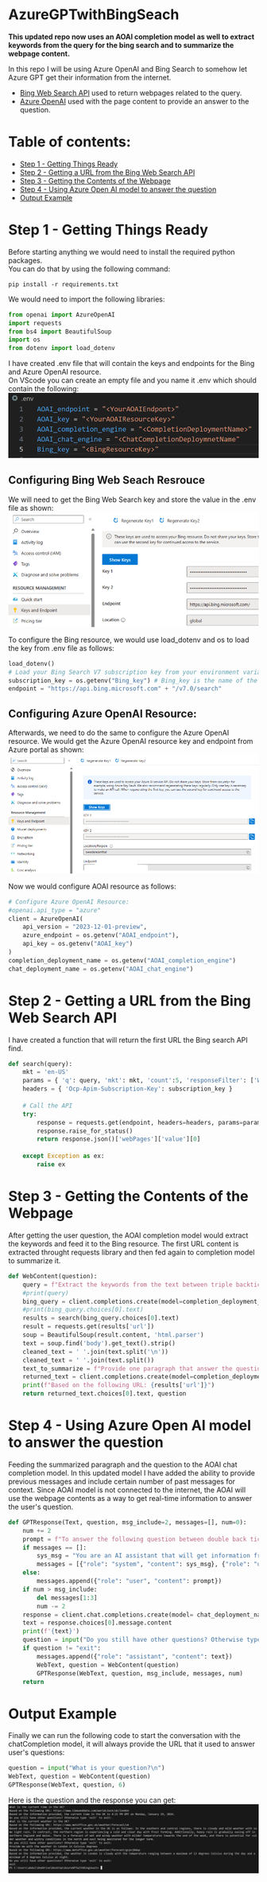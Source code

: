 # AzureGPTwithBingSeach

**This updated repo now uses an AOAI completion model as well to extract keywords from the query for the bing search and to summarize the webpage content.** 

In this repo I will be using Azure OpenAI and Bing Search to somehow let Azure GPT get their information from the internet. 

* [Bing Web Search API](https://learn.microsoft.com/en-us/bing/search-apis/bing-web-search/overview) used to return webpages related to the query. 
* [Azure OpenAI](https://learn.microsoft.com/en-us/azure/ai-services/openai/overview) used with the page content to provide an answer to the question. 

# Table of contents:
- [Step 1 - Getting Things Ready](https://github.com/ABDFMSM/AzureGPTwithBingSeach?tab=readme-ov-file#step-1---getting-things-ready)  
- [Step 2 - Getting a URL from the Bing Web Search API](https://github.com/ABDFMSM/AzureGPTwithBingSeach?tab=readme-ov-file#step-2---getting-a-url-from-the-bing-web-search-api)  
- [Step 3 - Getting the Contents of the Webpage](https://github.com/ABDFMSM/AzureGPTwithBingSeach?tab=readme-ov-file#step-3---getting-the-contents-of-the-webpage)  
- [Step 4 - Using Azure Open AI model to answer the question](https://github.com/ABDFMSM/AzureGPTwithBingSeach?tab=readme-ov-file#step-4---using-azure-open-ai-model-to-answer-the-question)  
- [Output Example](https://github.com/ABDFMSM/AzureGPTwithBingSeach?tab=readme-ov-file#output-example)

# Step 1 - Getting Things Ready
Before starting anything we would need to install the required python packages.  
You can do that by using the following command: 
```
pip install -r requirements.txt
```
We would need to import the following libraries: 
``` Python
from openai import AzureOpenAI
import requests
from bs4 import BeautifulSoup
import os
from dotenv import load_dotenv
```
I have created .env file that will contain the keys and endpoints for the Bing and Azure OpenAI resource.  
On VScode you can create an empty file and you name it .env which should contain the following: 
  ![EnvFile](Images/EnvFile.png)

## Configuring Bing Web Seach Resrouce
We will need to get the Bing Web Search key and store the value in the .env file as shown: 
![Bing Key](Images/BingKey.png) 

To configure the Bing resource, we would use load_dotenv and os to load the key from .env file as follows: 
``` Python
load_dotenv()
# Load your Bing Search V7 subscription key from your environment variable.
subscription_key = os.getenv("Bing_key") # Bing_key is the name of the variable containing the Bing resource key in .env file. 
endpoint = "https://api.bing.microsoft.com" + "/v7.0/search"
```

## Configuring Azure OpenAI Resource: 
Afterwards, we need to do the same to configure the Azure OpenAI resource. 
We would get the Azure OpenAI resource key and endpoint from Azure portal as shown: 
  ![AOAIKey&Endpoint](Images/AOAIKey&Endpoint.png) 

Now we would configure AOAI resource as follows: 
``` Python
# Configure Azure OpenAI Resource: 
#openai.api_type = "azure"
client = AzureOpenAI(
    api_version = "2023-12-01-preview",
    azure_endpoint = os.getenv("AOAI_endpoint"),
    api_key = os.getenv("AOAI_key")
)
completion_deployment_name = os.getenv("AOAI_completion_engine")
chat_deployment_name = os.getenv("AOAI_chat_engine")
```

# Step 2 - Getting a URL from the Bing Web Search API
I have created a function that will return the first URL the Bing search API find. 
``` Python
def search(query):
    mkt = 'en-US'
    params = { 'q': query, 'mkt': mkt, 'count':5, 'responseFilter': ['Webpages']}
    headers = { 'Ocp-Apim-Subscription-Key': subscription_key }

    # Call the API
    try:
        response = requests.get(endpoint, headers=headers, params=params)
        response.raise_for_status()
        return response.json()['webPages']['value'][0]

    except Exception as ex:
        raise ex
```

# Step 3 - Getting the Contents of the Webpage
After getting the user question, the AOAI completion model would extract the keywords and feed it to the Bing resource. The first URL content is extracted throught requests library and then fed again to completion model to summarize it.
``` Python
def WebContent(question):
    query = f"Extract the keywords from the text between triple backticks ```{question}``` in order to formulate a bing search query"
    #print(query)
    bing_query = client.completions.create(model=completion_deployment_name, prompt=query)
    #print(bing_query.choices[0].text)
    results = search(bing_query.choices[0].text)
    result = requests.get(results['url'])
    soup = BeautifulSoup(result.content, 'html.parser')
    text = soup.find('body').get_text().strip()
    cleaned_text = ' '.join(text.split('\n'))
    cleaned_text = ' '.join(text.split())
    text_to_summarize = f"Provide one paragraph that answer the question between double back ticks ``{question}`` using information between triple backticks ```{cleaned_text}```"
    returned_text = client.completions.create(model=completion_deployment_name, prompt=text_to_summarize, max_tokens=1024)
    print(f"Based on the following URL: {results['url']}")
    return returned_text.choices[0].text, question
```

# Step 4 - Using Azure Open AI model to answer the question
Feeding the summarized paragraph and the question to the AOAI chat completion model. In this updated model I have added the ability to provide previous messages and include certain number of past messages for context. 
Since AOAI model is not connected to the internet, the AOAI will use the webpage contents as a way to get real-time information to answer the user's question. 
``` Python
def GPTResponse(Text, question, msg_include=2, messages=[], num=0):
    num += 2
    prompt = f"To answer the following question between double back ticks ``{question}``, use the following information between the triple backticks ```{Text}``` ."
    if messages == []:
        sys_msg = "You are an AI assistant that will get information from the first URL in the Bing search so you are somehow getting information from the internet, and you have to use that information to provide an answer to the question"
        messages = [{"role": "system", "content": sys_msg}, {"role": "user", "content": prompt}]
    else:
        messages.append({"role": "user", "content": prompt})
    if num > msg_include: 
        del messages[1:3]
        num -= 2
    response = client.chat.completions.create(model= chat_deployment_name, messages=messages)
    text = response.choices[0].message.content
    print(f'{text}')    
    question = input("Do you still have other questions? Otherwise type 'exit' to exit:\n")
    if question != "exit":
        messages.append({"role": "assistant", "content": text})
        WebText, question = WebContent(question)
        GPTResponse(WebText, question, msg_include, messages, num)
    return         

```

# Output Example
Finally we can run the following code to start the conversation with the chatCompletion model, it will always provide the URL that it used to answer user's questions: 
``` Python
question = input("What is your question?\n")
WebText, question = WebContent(question)
GPTResponse(WebText, question, 6)
```
Here is the question and the response you can get: 
  ![Example](Images/Example.png)




